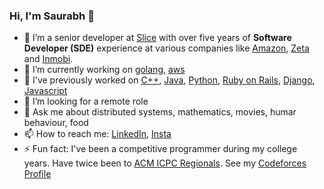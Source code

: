 ### Hi, I'm Saurabh 👋





- 🔭 I’m a senior developer at [Slice](https://www.sliceit.com/) with over five years of **Software Developer (SDE)** experience at various companies like [Amazon](https://www.amazon.in/), [Zeta](https://www.zeta.tech/in/) and [Inmobi](https://www.inmobi.com/).
- 🌱 I’m currently working on [golang](https://go.dev/), [aws](https://aws.amazon.com/)
- 👯 I've previously worked on [C++](https://en.wikipedia.org/wiki/C%2B%2B), [Java](https://www.java.com/en/), [Python](https://www.python.org/), [Ruby on Rails](https://rubyonrails.org/), [Django](https://www.djangoproject.com/), [Javascript](https://www.javascript.com/)
- 🤔 I’m looking for a remote role
- 💬 Ask me about distributed systems, mathematics, movies, humar behaviour, food
- 📫 How to reach me: [LinkedIn](https://www.linkedin.com/in/saurabh-anand-189762117/), [Insta](https://www.instagram.com/saurabh.anand007/)
- ⚡ Fun fact: I've been a competitive programmer during my college years. Have twice been to [ACM ICPC Regionals](https://icpc.global/). See my [Codeforces Profile](https://codeforces.com/profile/wineColoredDays)


